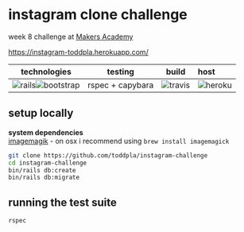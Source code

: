 # instagram clone challenge
week 8 challenge at [Makers Academy](https://makers.tech/)

https://instagram-toddpla.herokuapp.com/

|technologies|testing|build|host|
|----------|:--------:|:--------:|:---------|
|![rails](https://github.com/konpa/devicon/blob/master/icons/rails/rails-plain-wordmark.svg)![bootstrap](https://github.com/konpa/devicon/blob/master/icons/bootstrap/bootstrap-plain-wordmark.svg)|rspec + capybara|![travis](https://github.com/konpa/devicon/blob/master/icons/travis/travis-plain.svg)|![heroku](https://github.com/konpa/devicon/blob/master/icons/heroku/heroku-plain-wordmark.svg)

## setup locally

**system dependencies**  
[imagemagik](https://www.imagemagick.org/script/index.php) - on osx i recommend using `brew install imagemagick`

```sh
git clone https://github.com/toddpla/instagram-challenge
cd instagram-challenge
bin/rails db:create
bin/rails db:migrate
```
## running the test suite

```sh
rspec
```
